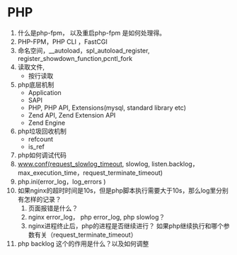 # PHP

1. 什么是php-fpm， 以及重启php-fpm 是如何处理得。
2. PHP-FPM，PHP CLI ，FastCGI
3. 命名空间，__autoload，spl_autoload_register, register_showdown_function,pcntl_fork
4. 读取文件,
    - 按行读取
5. php底层机制
    - Application
    - SAPI
    - PHP, PHP API, Extensions(mysql, standard library etc)
    - Zend API, Zend Extension API
    - Zend Engine
6. php垃圾回收机制
    - refcount
    - is_ref
7. php如何调试代码
8. www.conf(request_slowlog_timeout, slowlog, listen.backlog，max_execution_time，request_terminate_timeout)
9. php.ini(error_log，log_errors )
10. 如果nginx的超时时间是10s，但是php脚本执行需要大于10s，那么log里分别有怎样的记录？
    1. 页面报错是什么？
    2. nginx error_log， php error_log, php slowlog？
    3. nginx进程终止后，php的进程是否继续进行？ 如果php继续执行和哪个参数有关（request_terminate_timeout）
11. php backlog 这个的作用是什么？以及如何调整

